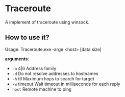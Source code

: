 # Traceroute
A implement of traceroute using winsock.

## How to use it?
Usage: Traceroute.exe -arge \<host\> \[data size\]  

**arguments**:
- `-a` 4|6 Address family
- `-d` Do not resolve addresses to hostnames
- `-h` ttl Maximum hops to search for target
- `-w` timeout Wait timeout in milliseconds for each reply
- `host` Remote machine to ping
